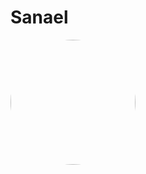 # Sanael 
<img src="https://cdn.discordapp.com/attachments/875097403596898364/906714108508905523/18f0da6543699c42c76a6772121bb893.jpg" width="200" height="auto" alt="" align="left" style="border-radius:50%">